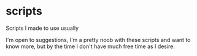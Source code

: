 # scripts

<!-- ### out of date -->
Scripts I made to use usually

I'm open to suggestions, I'm a pretty noob with these scripts and want to know more, but by the time I don't have much free time as I desire.